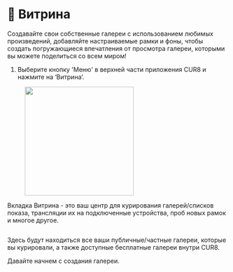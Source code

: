 # 🎇 Витрина

Создавайте свои собственные галереи с использованием любимых произведений, добавляйте настраиваемые рамки и фоны, чтобы создать погружающиеся впечатления от просмотра галереи, которыми вы можете поделиться со всем миром!

1. Выберите кнопку 'Меню' в верхней части приложения CUR8 и нажмите на ‘Витрина’.

<figure><img src="../../.gitbook/assets/Screenshot 2025-01-13 at 13.25.10.png" alt="" width="249"><figcaption></figcaption></figure>

Вкладка Витрина - это ваш центр для курирования галерей/списков показа, трансляции их на подключенные устройства, проб новых рамок и многое другое.

<figure><img src="../../.gitbook/assets/Screenshot 2025-01-03 at 10.50.08.png" alt=""><figcaption></figcaption></figure>

Здесь будут находиться все ваши публичные/частные галереи, которые вы курировали, а также доступные бесплатные галереи внутри CUR8.

Давайте начнем с создания галереи.